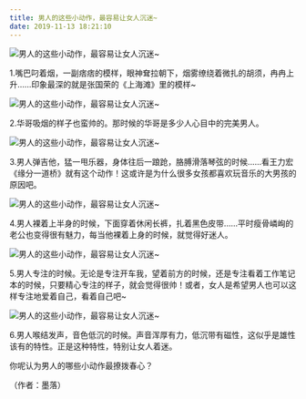 ```yaml
---
title: 男人的这些小动作，最容易让女人沉迷~
date: 2019-11-13 18:21:10
---
```

![男人的这些小动作，最容易让女人沉迷~](http://p3.pstatp.com/large/pgc-image/15347479565389c134079fd)
 


 1.嘴巴叼着烟，一副痞痞的模样，眼神耷拉朝下，烟雾缭绕着微扎的胡须，冉冉上升......印象最深的就是张国荣的《上海滩》里的模样~

![男人的这些小动作，最容易让女人沉迷~](http://p1.pstatp.com/large/pgc-image/153474795656536ccc2c6dd)
 


 2.华哥吸烟的样子也蛮帅的。那时候的华哥是多少人心目中的完美男人。

![男人的这些小动作，最容易让女人沉迷~](http://p3.pstatp.com/large/pgc-image/1534747956599d264f951fc)
 


 3.男人弹吉他，猛一甩乐器，身体往后一踉跄，胳膊滑落琴弦的时候......看王力宏《缘分一道桥》就有这个动作！这或许是为什么很多女孩都喜欢玩音乐的大男孩的原因吧。

![男人的这些小动作，最容易让女人沉迷~](http://p3.pstatp.com/large/pgc-image/1534747956634c19a4e44fa)
 


 4.男人裸着上半身的时候，下面穿着休闲长裤，扎着黑色皮带......平时瘦骨嶙峋的老公也变得很有魅力，每当他裸着上身的时候，就觉得好迷人。

![男人的这些小动作，最容易让女人沉迷~](http://p3.pstatp.com/large/pgc-image/1534747956584dd04a5dd94)
 


 5.男人专注的时候。无论是专注开车我，望着前方的时候，还是专注看着工作笔记本的时候，只要精心专注的样子，就会觉得很帅！或者，女人是希望男人也可以这样专注地爱着自己，看着自己吧~

![男人的这些小动作，最容易让女人沉迷~](http://p1.pstatp.com/large/pgc-image/1534747956649c07f8d5cd2)
 


 6.男人喉结发声，音色低沉的时候。声音浑厚有力，低沉带有磁性，这似乎是雄性该有的特性。正是这种特性，特别让女人着迷。

 你呢认为男人的哪些小动作最撩拨春心？

 （作者：墨落）

